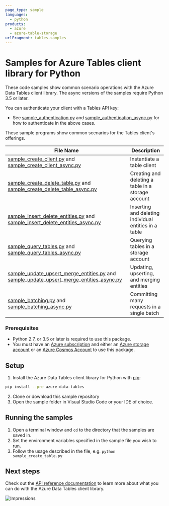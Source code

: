 ```yaml
---
page_type: sample
languages:
  - python
products:
  - azure
  - azure-table-storage
urlFragment: tables-samples
---
```


# Samples for Azure Tables client library for Python

These code samples show common scenario operations with the Azure Data Tables client library.
The async versions of the samples require Python 3.5 or later.

You can authenticate your client with a Tables API key:
* See [sample_authentication.py][sample_authentication] and [sample_authentication_async.py][sample_authentication_async] for how to authenticate in the above cases.

These sample programs show common scenarios for the Tables client's offerings.

|**File Name**|**Description**|
|-------------|---------------|
|[sample_create_client.py][create_client] and [sample_create_client_async.py][create_client_async]|Instantiate a table client|Authorizing a `TableServiceClient` object and `TableClient` object|
|[sample_create_delete_table.py][create_delete_table] and [sample_create_delete_table_async.py][create_delete_table_async]|Creating and deleting a table in a storage account|
|[sample_insert_delete_entities.py][insert_delete_entities] and [sample_insert_delete_entities_async.py][insert_delete_entities_async]|Inserting and deleting individual entities in a table|
|[sample_query_tables.py][query_tables] and [sample_query_tables_async.py][query_tables_async]|Querying tables in a storage account|
|[sample_update_upsert_merge_entities.py][update_upsert_merge] and [sample_update_upsert_merge_entities_async.py][update_upsert_merge_async]| Updating, upserting, and merging entities|
|[sample_batching.py][sample_batch] and [sample_batching_async.py][sample_batch_async]| Committing many requests in a single batch|


### Prerequisites
* Python 2.7, or 3.5 or later is required to use this package.
* You must have an [Azure subscription](https://azure.microsoft.com/free/) and either an
[Azure storage account](https://docs.microsoft.com/azure/storage/common/storage-account-overview) or an [Azure Cosmos Account](https://docs.microsoft.com/azure/cosmos-db/account-overview) to use this package.

## Setup

1. Install the Azure Data Tables client library for Python with [pip](https://pypi.org/project/pip/):
```bash
pip install --pre azure-data-tables
```
2. Clone or download this sample repository
3. Open the sample folder in Visual Studio Code or your IDE of choice.

## Running the samples

1. Open a terminal window and `cd` to the directory that the samples are saved in.
2. Set the environment variables specified in the sample file you wish to run.
3. Follow the usage described in the file, e.g. `python sample_create_table.py`

## Next steps

Check out the [API reference documentation][api_reference_documentation] to learn more about
what you can do with the Azure Data Tables client library.


<!-- LINKS -->
[api_reference_documentation]: https://aka.ms/azsdk/python/tables/docs

[sample_authentication]:https://github.com/Azure/azure-sdk-for-python/tree/master/sdk/tables/azure-data-tables/samples/sample_authentication.py
[sample_authentication_async]: https://github.com/Azure/azure-sdk-for-python/tree/master/sdk/tables/azure-data-tables/samples/async_samples/sample_authentication_async.py

[create_client]:https://github.com/Azure/azure-sdk-for-python/tree/master/sdk/tables/azure-data-tables/samples/sample_create_client.py
[create_client_async]:https://github.com/Azure/azure-sdk-for-python/tree/master/sdk/tables/azure-data-tables/samples/async_samples/sample_create_client_async.py

[create_delete_table]: https://github.com/Azure/azure-sdk-for-python/tree/master/sdk/tables/azure-data-tables/samples/sample_create_delete_table.py
[create_delete_table_async]: https://github.com/Azure/azure-sdk-for-python/tree/master/sdk/tables/azure-data-tables/samples/async_samples/sample_create_delete_table_async.py

[insert_delete_entities]: https://github.com/Azure/azure-sdk-for-python/tree/master/sdk/tables/azure-data-tables/samples/sample_insert_delete_entities.py
[insert_delete_entities_async]: https://github.com/Azure/azure-sdk-for-python/tree/master/sdk/tables/azure-data-tables/samples/async_samples/sample_insert_delete_entities_async.py

[query_entities]: https://github.com/Azure/azure-sdk-for-python/tree/master/sdk/tables/azure-data-tables/samples/sample_query_table.py
[query_table_async]: https://github.com/Azure/azure-sdk-for-python/tree/master/sdk/tables/azure-data-tables/samples/async_samples/sample_query_table_async.py

[query_tables]:https://github.com/Azure/azure-sdk-for-python/tree/master/sdk/tables/azure-data-tables/samples/sample_query_tables.py
[query_tables_async]:https://github.com/Azure/azure-sdk-for-python/tree/master/sdk/tables/azure-data-tables/samples/async_samples/sample_query_tables_async.py

[update_upsert_merge]: https://github.com/Azure/azure-sdk-for-python/tree/master/sdk/tables/azure-data-tables/samples/sample_update_upsert_merge_entities.py
[update_upsert_merge_async]: https://github.com/Azure/azure-sdk-for-python/tree/master/sdk/tables/azure-data-tables/samples/async_samples/sample_update_upsert_merge_entities_async.py

[sample_batch]: https://github.com/Azure/azure-sdk-for-python/tree/master/sdk/tables/azure-data-tables/samples/sample_batching.py
[sample_batch_async]: https://github.com/Azure/azure-sdk-for-python/tree/master/sdk/tables/azure-data-tables/samples/async_samples/sample_batching_async.py
![Impressions](https://azure-sdk-impressions.azurewebsites.net/api/impressions/azure-sdk-for-python/sdk/tables/azure-data-tables/README.png)